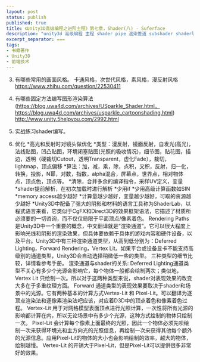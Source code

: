 ```yaml
---
layout: post
status: publish
published: true
title: 《Unity3D高级编程之进阶主程》第七章，Shader(八) - Suferface
description: "unity3d 高级编程 主程 shader pipe 渲染管道 subshader shaderlab vertex fragment pass"
excerpt_separator: ===
tags:
- 书籍著作
- Unity3D
- 前端技术
---
```



3.	有哪些常用的画面风格。
卡通风格，次世代风格，素风格，漫反射风格
https://www.zhihu.com/question/22530411

4.	有哪些固定方法编写图形渲染算法
(https://blog.uwa4d.com/archives/USparkle_Shader.html，https://blog.uwa4d.com/archives/usparkle_cartoonshading.html)
http://www.unity.5helpyou.com/2992.html

5.	实战练习shader编写。
6.	优化
*高光和反射时对镜头做优化
*类型：漫反射，镜面反射，自发光(高光)，法线贴图，凹凸贴图，环境闭塞贴图(光照的吸收情况)，细节图，贴花图，描边，透明（硬裁切Cutout，透明Transparent，虚化Fade），裁切，lightmap，顶点偏移
*算法：加，减，乘，除，点积，叉积，反射，归一化，转换，投影，N幂，对数，指数，alpha混合，屏幕点，世界点，相对物体点，顶点色，顶点等。
*清除，合并多余的编译指令，采样UV定义，变量
*shader提前解析，在初次加载时进行解析
*少用if
*少用高级计算函数如SIN
*memory access越少越好
*计算量越少越好，变量越少越好，可取的资源越少越好
*Unity3D中配备了强大的阴影和材料的语言工具称为ShaderLab，以程式语言来看，它类似于CgFX和Direct3D的效果框架语法，它描述了材质所必须要的一切咨询，而不仅仅局限于平面顶点/像素着色。
Rendering Paths是Unity3D中一个重要的概念，中文翻译就是“渲染通道”。它可以很大程度上影响光线和阴影的渲染效果，但具体要依赖于具体的游戏内容和硬件设备，以及平台。Unity3D中有三种渲染通道类型，从高到低分别为：Deferred Lighting，Forward Rendering，Vertex Lit。如果平台或设备显卡不能支持高级别的通道类型，Unity3D会自动选择稍微低一些的类型。
三种类型的细节比较，详情看参考手册。
渲染通道与shader的关系:
Deferred Lighting通道类型不关心有多少个光源会影响它，每个物体一般都会绘制两次；类似地，Vertex Lit 只绘制一次。所以对于这两种类型来说，shader对表现效果的改变大多在于多重纹理方面。
Forward 通道类型的表现效果要取决于shader和场景中的光源。它有两种基本的计算方式Vertex-Lit 和 Pixel-Lit。可以翻译为逐顶点渲染法和逐像素渲染法吧应该，对应着D3D中的顶点着色和像素着色过程。
Vertex-Lit 用于对网格模型表面顶点进行光照计算，一次性将所有光源的影响都计算在内，所以无论场景中有多少个光源，这种方式绘制的物体只绘制一次。
Pixel-Lit 会计算每个像素上面最终的光照，因此一个物体必须先呗绘制一次来获得环境光和主方向光的光照信息，再绘制一次来获得其他每个额外的光源信息。应用Pixel-Lit的物体的大小也会影响绘制的效率，越大的物体，绘制越慢。
Vertex-Lit 的开销大于Pixel-Lit，但是Pixel-Lit可以提供很多非常好的效果。